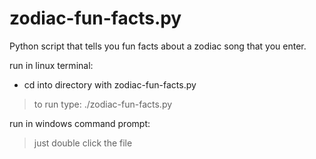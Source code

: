 # zodiac-fun-facts.py
Python script that tells you fun facts about a zodiac song that you enter.

run in linux terminal:
- cd into directory with zodiac-fun-facts.py
> to run type: ./zodiac-fun-facts.py

run in windows command prompt:
> just double click the file
